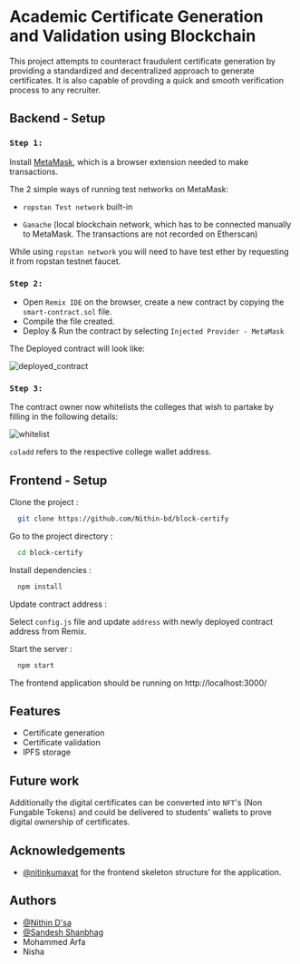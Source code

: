 # Academic Certificate Generation and Validation using Blockchain

This project attempts to counteract fraudulent certificate generation by providing a standardized and decentralized approach to generate certificates. It is also capable of provding a quick and smooth verification process to any recruiter.

## Backend - Setup
### `Step 1:`
Install [MetaMask](https://metamask.io/), which is a browser extension needed to make transactions.

The 2 simple ways of running test networks on MetaMask:

- `ropstan Test network` built-in

- `Ganache` (local blockchain network, which has to be connected manually to MetaMask. The transactions are not recorded on Etherscan)

While using `ropstan network` you will need to have test ether by requesting it from ropstan testnet faucet.

### `Step 2:`

- Open `Remix IDE` on the browser, create a new contract by copying the `smart-contract.sol` file.
- Compile the file created.
- Deploy & Run the contract by selecting `Injected Provider - MetaMask`

The Deployed contract will look like:

![deployed_contract](https://user-images.githubusercontent.com/83744735/189880880-f4aff841-bb6a-4134-b5fe-afc4bf3201b2.JPG)

### `Step 3:`

The contract owner now whitelists the colleges that wish to partake by filling in the following details:

![whitelist](https://user-images.githubusercontent.com/83744735/189880928-61ed4f2d-387a-4b09-b7cc-33d0a39c4311.JPG)

`coladd` refers to the respective college wallet address.

## Frontend - Setup

Clone the project :

```bash
  git clone https://github.com/Nithin-bd/block-certify
```

Go to the project directory :

```bash
  cd block-certify
```

Install dependencies :

```bash
  npm install
```
Update contract address :

Select `config.js` file and update  `address` with newly deployed contract address from Remix.

Start the server :

```bash
  npm start
```
The frontend application should be running on http://localhost:3000/ 

## Features

- Certificate generation
- Certificate validation
- IPFS storage

## Future work

Additionally the digital certificates can be converted into `NFT`'s (Non Fungable Tokens) and could be delivered to students' wallets to prove digital ownership of certificates.

## Acknowledgements

 - [@nitinkumavat](https://github.com/nitinskumavat) for the frontend skeleton structure for the application.
 
## Authors

- [@Nithin D'sa](https://github.com/Nithin-bd)
- [@Sandesh Shanbhag](https://github.com/sandesh2410)
- Mohammed Arfa
- Nisha
